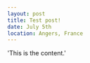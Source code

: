 ```yaml
---
layout: post
title: Test post!
date: July 5th
location: Angers, France
---
```


'This is the content.'